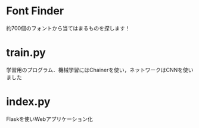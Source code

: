 # Font Finder
約700個のフォントから当てはまるものを探します！  

# train.py
学習用のプログラム．機械学習にはChainerを使い，ネットワークはCNNを使いました  

# index.py
Flaskを使いWebアプリケーション化
